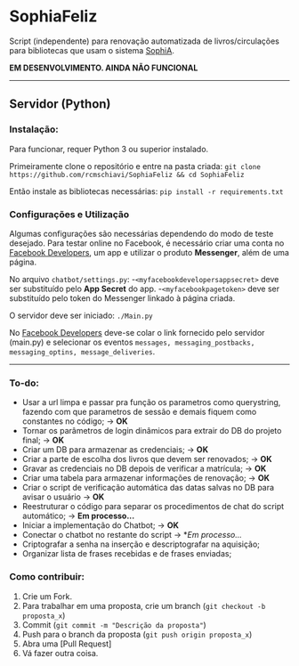 ﻿# SophiaFeliz
Script (independente) para renovação automatizada de livros/circulações para bibliotecas que usam o sistema [SophiA](http://www.portalsophia.com.br).

**EM DESENVOLVIMENTO. AINDA NÃO FUNCIONAL**

---

## Servidor (Python)

### Instalação:
Para funcionar, requer Python 3 ou superior instalado.

Primeiramente clone o repositório e entre na pasta criada:
`git clone https://github.com/rcmschiavi/SophiaFeliz && cd SophiaFeliz`

Então instale as bibliotecas necessárias:
`pip install -r requirements.txt`

### Configurações e Utilização
Algumas configurações são necessárias dependendo do modo de teste desejado.
Para testar online no Facebook, é necessário criar uma conta no [Facebook Developers](developers.facebook.com), um app e utilizar o produto **Messenger**, além de uma página.

No arquivo `chatbot/settings.py`:
-`<myfacebookdevelopersappsecret>` deve ser substituído pelo **App Secret** do app. 
-`<myfacebookpagetoken>` deve ser substituído pelo token do Messenger linkado à
página criada.

O servidor deve ser iniciado:
`./Main.py`             

No [Facebook Developers](developers.facebook.com) deve-se colar o link fornecido
pelo servidor (main.py) e selecionar os eventos `messages, messaging_postbacks, messaging_optins, message_deliveries`.

---

### To-do:

- Usar a url limpa e passar pra função os parametros como querystring, fazendo com que parametros de sessão e demais fiquem como constantes no código; -> **OK**
- Tornar os parâmetros de login dinâmicos para extrair do DB do projeto final; -> **OK**
- Criar um DB para armazenar as credenciais; -> **OK**
- Criar a parte de escolha dos livros que devem ser renovados; -> **OK**
- Gravar as credenciais no DB depois de verificar a matrícula; -> **OK**
- Criar uma tabela para armazenar informações de renovação; -> **OK**
- Criar o script de verificação automática das datas salvas no DB para avisar o usuário -> **OK**
- Reestruturar o código para separar os procedimentos de chat do script automático; -> **Em processo...**
- Iniciar a implementação do Chatbot; -> **OK**
- Conectar o chatbot no restante do script -> **Em processo...*
- Criptografar a senha na inserção e descriptografar na aquisição;
- Organizar lista de frases recebidas e de frases enviadas;

### Como contribuir:

1. Crie um Fork.
2. Para trabalhar em uma proposta, crie um branch (`git checkout -b proposta_x`)
3. Commit (`git commit -m "Descrição da proposta"`)
4. Push para o branch da proposta (`git push origin proposta_x`)
5. Abra uma [Pull Request]
6. Vá fazer outra coisa.
